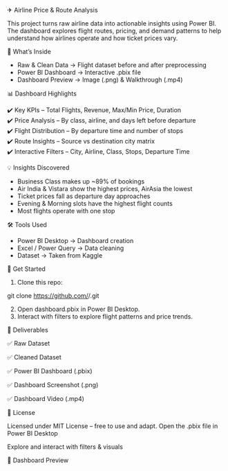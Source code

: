 ✈ Airline Price & Route Analysis

This project turns raw airline data into actionable insights using Power BI. The dashboard explores flight routes, pricing, and demand patterns to help understand how airlines operate and how ticket prices vary.

🔎 What’s Inside  

- Raw & Clean Data → Flight dataset before and after preprocessing  
- Power BI Dashboard → Interactive .pbix file  
- Dashboard Preview → Image (.png) & Walkthrough (.mp4)  

📊 Dashboard Highlights  

✔️ Key KPIs – Total Flights, Revenue, Max/Min Price, Duration  
✔️ Price Analysis – By class, airline, and days left before departure  
✔️ Flight Distribution – By departure time and number of stops  
✔️ Route Insights – Source vs destination city matrix  
✔️ Interactive Filters – City, Airline, Class, Stops, Departure Time  

💡 Insights Discovered  

- Business Class makes up ~89% of bookings  
- Air India & Vistara show the highest prices, AirAsia the lowest  
- Ticket prices fall as departure day approaches  
- Evening & Morning slots have the highest flight counts  
- Most flights operate with one stop  

🛠 Tools Used  

- Power BI Desktop → Dashboard creation  
- Excel / Power Query → Data cleaning  
- Dataset → Taken from Kaggle  

🚀 Get Started  

1. Clone this repo:  

git clone https://github.com/<your-username>/<repo-name>.git  

2. Open dashboard.pbix in Power BI Desktop.  
3. Interact with filters to explore flight patterns and price trends.  

📂 Deliverables

✅ Raw Dataset

✅ Cleaned Dataset

✅ Power BI Dashboard (.pbix)

✅ Dashboard Screenshot (.png)

✅ Dashboard Video (.mp4)

📜 License

Licensed under MIT License – free to use and adapt.
Open the .pbix file in Power BI Desktop

Explore and interact with filters & visuals

📸 Dashboard Preview
